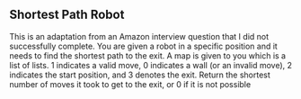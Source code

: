 ﻿## Shortest Path Robot
This is an adaptation from an Amazon interview question that I did not successfully complete. You are given a robot in a specific position and it needs to find
the shortest path to the exit. A map is given to you which is a list of lists. 1 indicates a valid move, 0 indicates a wall (or an invalid move), 2 indicates the start
position, and 3 denotes the exit. Return the shortest number of moves it took to get to the exit, or 0 if it is not possible